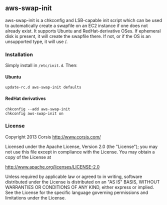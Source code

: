 ## aws-swap-init

aws-swap-init is a chkconfig and LSB-capable init script which can be used to automatically create a swapfile on an EC2 instance if one does not already exist. It supports Ubuntu and RedHat-derivative OSes. If ephemeral disk is present, it will create the swapfile there. If not, or if the OS is an unsupported type, it will use /.

### Installation

Simply install in `/etc/init.d`. Then:

#### Ubuntu
````
update-rc.d aws-swap-init defaults
````

#### RedHat derivatives
````
chkconfig --add aws-swap-init
chkconfig aws-swap-init on
````

### License

Copyright 2013 Corsis
http://www.corsis.com/

Licensed under the Apache License, Version 2.0 (the "License");
you may not use this file except in compliance with the License.
You may obtain a copy of the License at

http://www.apache.org/licenses/LICENSE-2.0

Unless required by applicable law or agreed to in writing, software
distributed under the License is distributed on an "AS IS" BASIS,
WITHOUT WARRANTIES OR CONDITIONS OF ANY KIND, either express or implied.
See the License for the specific language governing permissions and
limitations under the License.
